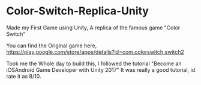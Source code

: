 # Color-Switch-Replica-Unity

Made my First Game using Unity,
A replica of the famous game "Color Switch" 

You can find the Original game here,
https://play.google.com/store/apps/details?id=com.colorswitch.switch2

Took me the Whole day to build this,
I followed the tutorial "Become an iOSAndroid Game Developer with Unity 2017"
It was really a good tutorial, id rate it as 8/10.
